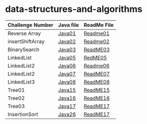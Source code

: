 # data-structures-and-algorithms

| Challenge Number | Java file                                                              | ReadMe File                                   |
|------------------|------------------------------------------------------------------------|-----------------------------------------------|
| Reverse Array    | [Java01](./challenge01/Class01.java)                                   | [Readme01](./challenge01/ReadMe01.md)         |
| insertShiftArray | [Java02](./challenge02/Class02.java)                                   | [Readme02](./challenge02/ReadMe02.md)         |
| BinarySearch     | [Java03](./challenge03/class03.java)                                   | [ReadME03](./challenge03/ReadMe03.md)         |
 | LinkedList       | [Java05](./src/main/java/linklist/Linkylist.java)                      | [RedME05](linkList/linkedList.md)             |
 | LinkedList2      | [Java06](./src/main/java/linklist/Linkylist.java)                      | [Readme06](linkList/LinkedListClass6.md)      |
 | LinkedList2      | [Java07](./src/main/java/linklist/Linkylist.java)                      | [ReadME07](linkList/LinkedListClass7.md)      | 
| LinkedList3      | [Java08](./src/main/java/linklist/Linkylist.java)                      | [ReadME08](linkList/LinkedlistChallenge08.md) |
| Tree01           | [Java15](./src/main/java/linklist/Linkylist.java)                      | [ReadME15](tree/ReadMeTree.md)                |
| Tree02           | [Java16](tree/app/src/main/java/tree/BinarySearchTree.java)            | [ReadME16](tree/ReadMeMaxTree.md)             |
| Tree03           | [Java17](tree/app/src/main/java/tree/BinarySearchTree.java)            | [ReadME17](tree/ReadMeBreadth.md)             |
| InsertionSort    | [Java26](InsertionSort/app/src/main/java/insertionsort/Insertion.java) | [ReadME17](InsertionSort/InsertionReadMe.md)             |